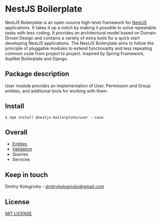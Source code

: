 # NestJS Boilerplate

NestJS Boilerplate is an open-source high-level framework for [NestJS](https://github.com/nestjs/nest) applications.
It takes it up a notch by making it possible to solve repeatable tasks with less coding. It provides an architectural
model based on Domain Driven Design and contains a variety of extra tools for a quick start developing NestJS
applications. The NestJS Boilerplate aims to follow the principle of pluggable modules to extend functionality and
less repeating common code from project to project. Inspired by Spring Framework, AspNet Boilerplate and Django.

## Package description

User module provides an implementation of User, Permission and Group entities, and additional tools for working with them.

## Install

`$ npm install @nestjs-boilerplate/user --save`

## Overall

* [Entities](https://github.com/dmitrykologrivko/nestjs-boilerplate/blob/master/packages/user/docs/entities.md)
* [Validation](https://github.com/dmitrykologrivko/nestjs-boilerplate/blob/master/packages/user/docs/validation.md)
* Queries
* Services

## Keep in touch

Dmitry Kologrivko - dmitrykologrivko@gmail.com

## License

[MIT LICENSE](./LICENSE)
